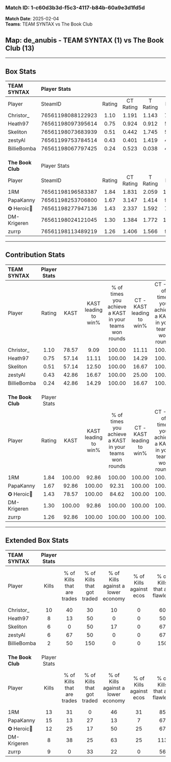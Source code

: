 ### Match ID: 1-c60d3b3d-f5c3-4117-b84b-60a9e3d1fd5d  
**Match Date**: 2025-02-04  
**Teams**: TEAM SYNTAX vs The Book Club  

## **Map**: de_anubis - TEAM SYNTAX (1) vs The Book Club (13)  
---  

## Box Stats  

| **TEAM SYNTAX**   | Player Stats      |        |           |          |        |       |       |         |        |      |     |
| :- | :- | :-: | :-: | :-: | :-: | :-: | :-: | :-: | :-: | :-: | :-: |
| Player            | SteamID           | Rating | CT Rating | T Rating |  KAST  |  ADR  | Kills | Assists | Deaths | K/D  | HS% |
| Christor_         | 76561198088122923 |  1.10  |   1.191   |  1.143   | 78.57  | 77.1  |  10   |    3    |   11   | 0.91 | 30  |
| Heath97           | 76561198097395614 |  0.75  |   0.924   |  0.912   | 57.14  | 72.8  |   8   |    5    |   13   | 0.62 | 37  |
| Skeliton          | 76561198073683939 |  0.51  |   0.442   |  1.745   | 57.14  | 38.0  |   6   |    0    |   12   | 0.50 | 50  |
| zestyAl           | 76561199753784514 |  0.43  |   0.401   |  1.419   | 42.86  | 51.7  |   6   |    2    |   13   | 0.46 | 83  |
| BillieBomba       | 76561198067797425 |  0.24  |   0.523   |  0.038   | 42.86  | 68.1  |   2   |    2    |   13   | 0.15 | 150 |
|                   |                   |        |           |          |        |       |       |         |        |      |     |
|                   |                   |        |           |          |        |       |       |         |        |      |     |
|                   |                   |        |           |          |        |       |       |         |        |      |     |
| **The Book Club** | Player Stats      |        |           |          |        |       |       |         |        |      |     |
| Player            | SteamID           | Rating | CT Rating | T Rating |  KAST  |  ADR  | Kills | Assists | Deaths | K/D  | HS% |
| 1RM               | 76561198196583387 |  1.84  |   1.831   |  2.059   | 100.00 | 110.5 |  13   |    6    |   4    | 3.25 | 30  |
| PapaKanny         | 76561198253706800 |  1.67  |   3.147   |  1.414   | 92.86  | 93.7  |  15   |    2    |   8    | 1.88 | 66  |
| ✪ Heroic🎃        | 76561198277947136 |  1.43  |   2.337   |  1.592   | 78.57  | 99.6  |  12   |    6    |   8    | 1.50 | 66  |
| DM-Krigeren       | 76561198024121045 |  1.30  |   1.384   |  1.772   | 100.00 | 75.9  |   8   |    5    |   7    | 1.14 | 62  |
| zurrp             | 76561198113489219 |  1.26  |   1.406   |  1.566   | 92.86  | 88.7  |   9   |    8    |   10   | 0.90 | 55  |
---  

## Contribution Stats  

| **TEAM SYNTAX**   | Player Stats |        |                      |                                                        |                           |                                                             |                          |                                                            |
| :- | :-: | :-: | :-: | :-: | :-: | :-: | :-: | :-: |
| Player            |    Rating    |  KAST  | KAST leading to win% | % of times you achieve a KAST in your teams won rounds | CT - KAST leading to win% | CT - % of times you achieve a KAST in your teams won rounds | T - KAST leading to win% | T - % of times you achieve a KAST in your teams won rounds |
| Christor_         |     1.10     | 78.57  |         9.09         |                         100.00                         |           11.11           |                           100.00                            |           0.00           |                            0.00                            |
| Heath97           |     0.75     | 57.14  |        11.11         |                         100.00                         |           14.29           |                           100.00                            |           0.00           |                            0.00                            |
| Skeliton          |     0.51     | 57.14  |        12.50         |                         100.00                         |           16.67           |                           100.00                            |           0.00           |                            0.00                            |
| zestyAl           |     0.43     | 42.86  |        16.67         |                         100.00                         |           25.00           |                           100.00                            |           0.00           |                            0.00                            |
| BillieBomba       |     0.24     | 42.86  |        14.29         |                         100.00                         |           16.67           |                           100.00                            |           0.00           |                            0.00                            |
|                   |              |        |                      |                                                        |                           |                                                             |                          |                                                            |
|                   |              |        |                      |                                                        |                           |                                                             |                          |                                                            |
|                   |              |        |                      |                                                        |                           |                                                             |                          |                                                            |
| **The Book Club** | Player Stats |        |                      |                                                        |                           |                                                             |                          |                                                            |
| Player            |    Rating    |  KAST  | KAST leading to win% | % of times you achieve a KAST in your teams won rounds | CT - KAST leading to win% | CT - % of times you achieve a KAST in your teams won rounds | T - KAST leading to win% | T - % of times you achieve a KAST in your teams won rounds |
| 1RM               |     1.84     | 100.00 |        92.86         |                         100.00                         |          100.00           |                           100.00                            |          91.67           |                           100.00                           |
| PapaKanny         |     1.67     | 92.86  |        100.00        |                         92.31                          |          100.00           |                           100.00                            |          100.00          |                           90.91                            |
| ✪ Heroic🎃        |     1.43     | 78.57  |        100.00        |                         84.62                          |          100.00           |                           100.00                            |          100.00          |                           81.82                            |
| DM-Krigeren       |     1.30     | 100.00 |        92.86         |                         100.00                         |          100.00           |                           100.00                            |          91.67           |                           100.00                           |
| zurrp             |     1.26     | 92.86  |        100.00        |                         100.00                         |          100.00           |                           100.00                            |          100.00          |                           100.00                           |
---  

## Extended Box Stats  

| **TEAM SYNTAX**   | Player Stats |                            |                            |                                    |                         |                              |                                 |        |                             |                                     |                          |                               |                            |
| :- | :-: | :-: | :-: | :-: | :-: | :-: | :-: | :-: | :-: | :-: | :-: | :-: | :-: |
| Player            |    Kills     | % of Kills that are trades | % of Kills that got traded | % of Kills against a lower economy | % of Kills against ecos | % of Kills that are flawless | % of Kills that are close duels | Deaths | % of Deaths that get traded | % of Deaths against a lower economy | % of Deaths against ecos | % of Deaths that are flawless | % of Deaths that are close |
| Christor_         |      10      |             40             |             30             |                 10                 |            0            |              60              |                0                |   11   |             18              |                  0                  |            0             |              64               |             0              |
| Heath97           |      8       |             13             |             50             |                 0                  |            0            |              50              |               13                |   13   |             23              |                  8                  |            0             |              62               |             8              |
| Skeliton          |      6       |             0              |             50             |                 17                 |            0            |              67              |                0                |   12   |             25              |                  0                  |            0             |              92               |             0              |
| zestyAl           |      6       |             67             |             50             |                 0                  |            0            |              67              |               17                |   13   |             23              |                  8                  |            0             |              62               |             0              |
| BillieBomba       |      2       |             50             |            150             |                 0                  |            0            |             150              |               50                |   13   |              8              |                  8                  |            0             |              54               |             31             |
|                   |              |                            |                            |                                    |                         |                              |                                 |        |                             |                                     |                          |                               |                            |
|                   |              |                            |                            |                                    |                         |                              |                                 |        |                             |                                     |                          |                               |                            |
|                   |              |                            |                            |                                    |                         |                              |                                 |        |                             |                                     |                          |                               |                            |
| **The Book Club** | Player Stats |                            |                            |                                    |                         |                              |                                 |        |                             |                                     |                          |                               |                            |
| Player            |    Kills     | % of Kills that are trades | % of Kills that got traded | % of Kills against a lower economy | % of Kills against ecos | % of Kills that are flawless | % of Kills that are close duels | Deaths | % of Deaths that get traded | % of Deaths against a lower economy | % of Deaths against ecos | % of Deaths that are flawless | % of Deaths that are close |
| 1RM               |      13      |             31             |             0              |                 46                 |           31            |              85              |                0                |   4    |             25              |                 50                  |            0             |               0               |             0              |
| PapaKanny         |      15      |             13             |             27             |                 13                 |            7            |              67              |                0                |   8    |             13              |                 38                  |            13            |              88               |             0              |
| ✪ Heroic🎃        |      12      |             25             |             17             |                 50                 |           25            |              67              |               17                |   8    |             38              |                 25                  |            13            |              63               |             0              |
| DM-Krigeren       |      8       |             38             |             25             |                 63                 |           25            |             113              |                0                |   7    |             57              |                 29                  |            0             |              71               |             14             |
| zurrp             |      9       |             0              |             33             |                 22                 |            0            |              56              |               33                |   10   |             60              |                 20                  |            10            |              60               |             20             |
